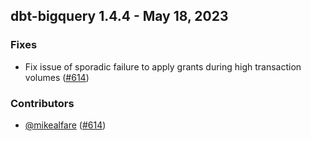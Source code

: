 ## dbt-bigquery 1.4.4 - May 18, 2023

### Fixes

-  Fix issue of sporadic failure to apply grants during high transaction volumes ([#614](https://github.com/dbt-labs/dbt-bigquery/issues/614))

### Contributors
- [@mikealfare](https://github.com/mikealfare) ([#614](https://github.com/dbt-labs/dbt-bigquery/issues/614))
